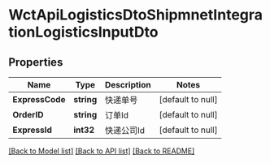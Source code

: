 # WctApiLogisticsDtoShipmnetIntegrationLogisticsInputDto

## Properties
Name | Type | Description | Notes
------------ | ------------- | ------------- | -------------
**ExpressCode** | **string** | 快递单号 | [default to null]
**OrderID** | **string** | 订单Id | [default to null]
**ExpressId** | **int32** | 快递公司Id | [default to null]

[[Back to Model list]](../README.md#documentation-for-models) [[Back to API list]](../README.md#documentation-for-api-endpoints) [[Back to README]](../README.md)

